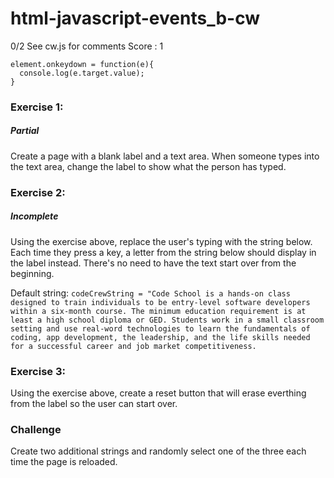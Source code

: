 # html-javascript-events_b-cw
0/2 See cw.js for comments Score : 1
```
element.onkeydown = function(e){
  console.log(e.target.value);
}
```

### Exercise 1:
##### Partial  
Create a page with a blank label and a text area. When someone types into the text area, change the label to show what the person has typed.

### Exercise 2:
##### Incomplete
Using the exercise above, replace the user's typing with the string below. Each time they press a key, a letter from the string below should display in the label instead. There's no need to have the text start over from the beginning.

Default string: ```codeCrewString = "Code School is a hands-on class designed to train individuals to be entry-level software developers within a six-month course. The minimum education requirement is at least a high school diploma or GED. Students work in a small classroom setting and use real-word technologies to learn the fundamentals of coding, app development, the leadership, and the life skills needed for a successful career and job market competitiveness.``` 

### Exercise 3:
Using the exercise above, create a reset button that will erase everthing from the label so the user can start over.

### Challenge
Create two additional strings and randomly select one of the three each time the page is reloaded.

